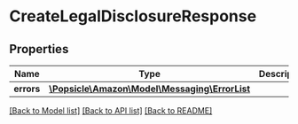 # CreateLegalDisclosureResponse

## Properties
Name | Type | Description | Notes
------------ | ------------- | ------------- | -------------
**errors** | [**\Popsicle\Amazon\Model\Messaging\ErrorList**](ErrorList.md) |  | [optional] 

[[Back to Model list]](../../README.md#documentation-for-models) [[Back to API list]](../../README.md#documentation-for-api-endpoints) [[Back to README]](../../README.md)

